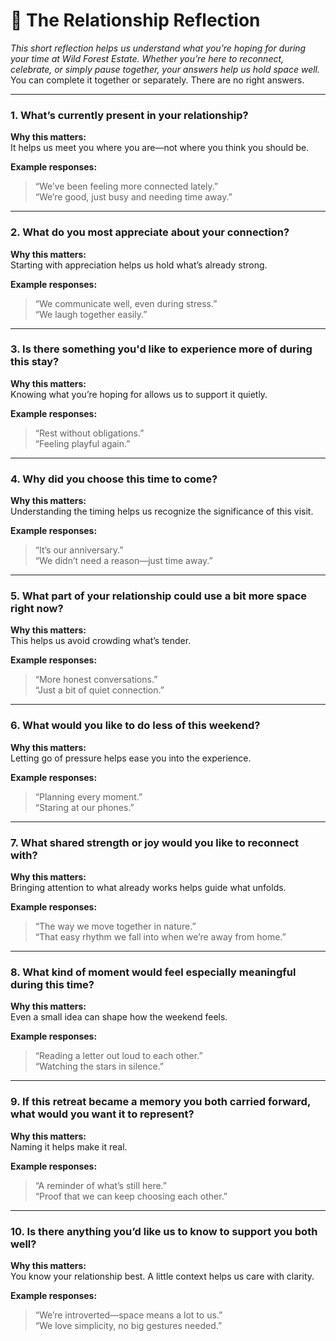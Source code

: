 # 🌿 The Relationship Reflection  
*This short reflection helps us understand what you’re hoping for during your time at Wild Forest Estate. Whether you’re here to reconnect, celebrate, or simply pause together, your answers help us hold space well.*  
You can complete it together or separately. There are no right answers.

---

### 1. What’s currently present in your relationship?  
**Why this matters:**  
It helps us meet you where you are—not where you think you should be.

**Example responses:**  
> “We’ve been feeling more connected lately.”  
> “We’re good, just busy and needing time away.”

---

### 2. What do you most appreciate about your connection?  
**Why this matters:**  
Starting with appreciation helps us hold what’s already strong.

**Example responses:**  
> “We communicate well, even during stress.”  
> “We laugh together easily.”

---

### 3. Is there something you'd like to experience more of during this stay?  
**Why this matters:**  
Knowing what you’re hoping for allows us to support it quietly.

**Example responses:**  
> “Rest without obligations.”  
> “Feeling playful again.”

---

### 4. Why did you choose this time to come?  
**Why this matters:**  
Understanding the timing helps us recognize the significance of this visit.

**Example responses:**  
> “It’s our anniversary.”  
> “We didn’t need a reason—just time away.”

---

### 5. What part of your relationship could use a bit more space right now?  
**Why this matters:**  
This helps us avoid crowding what’s tender.

**Example responses:**  
> “More honest conversations.”  
> “Just a bit of quiet connection.”

---

### 6. What would you like to do less of this weekend?  
**Why this matters:**  
Letting go of pressure helps ease you into the experience.

**Example responses:**  
> “Planning every moment.”  
> “Staring at our phones.”

---

### 7. What shared strength or joy would you like to reconnect with?  
**Why this matters:**  
Bringing attention to what already works helps guide what unfolds.

**Example responses:**  
> “The way we move together in nature.”  
> “That easy rhythm we fall into when we’re away from home.”

---

### 8. What kind of moment would feel especially meaningful during this time?  
**Why this matters:**  
Even a small idea can shape how the weekend feels.

**Example responses:**  
> “Reading a letter out loud to each other.”  
> “Watching the stars in silence.”

---

### 9. If this retreat became a memory you both carried forward, what would you want it to represent?  
**Why this matters:**  
Naming it helps make it real.

**Example responses:**  
> “A reminder of what’s still here.”  
> “Proof that we can keep choosing each other.”

---

### 10. Is there anything you’d like us to know to support you both well?  
**Why this matters:**  
You know your relationship best. A little context helps us care with clarity.

**Example responses:**  
> “We’re introverted—space means a lot to us.”  
> “We love simplicity, no big gestures needed.”
